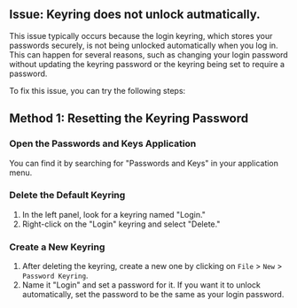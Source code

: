 ## Issue: Keyring does not unlock autmatically.

This issue typically occurs because the login keyring, which stores your passwords securely, is not being unlocked automatically when you log in. This can happen for several reasons, such as changing your login password without updating the keyring password or the keyring being set to require a password.

To fix this issue, you can try the following steps:

## Method 1: Resetting the Keyring Password

### Open the Passwords and Keys Application
You can find it by searching for "Passwords and Keys" in your application menu.

### Delete the Default Keyring
1. In the left panel, look for a keyring named "Login."
2. Right-click on the "Login" keyring and select "Delete."

### Create a New Keyring
1. After deleting the keyring, create a new one by clicking on `File` > `New` > `Password Keyring`.
2. Name it "Login" and set a password for it. If you want it to unlock automatically, set the password to be the same as your login password.